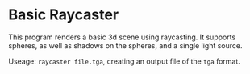 # Basic Raycaster

This program renders a basic 3d scene using raycasting. It supports spheres, as well as shadows on the spheres, and a single light source.

Useage: `raycaster file.tga`, creating an output file of the `tga` format.